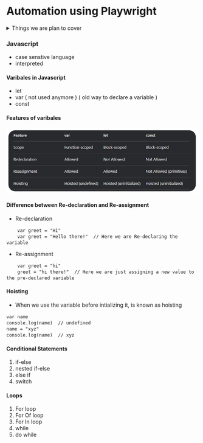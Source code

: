 # Automation using Playwright

<details>
<summary>Things we are plan to cover</summary>

- [ ] Javascript
    - [x] Basic JS : 02/05/25 - 02/05/25
    - [ ] Functions
    - [ ] Intermediate JS

- [ ] Typescript
    - [ ] Baisc TS
    - [ ] Interfaces
    - [ ] Enums
    - [ ] Generics

- [ ] Playwright
    - [ ] Basic Playwright
    - [ ] Locators
    - [ ] Chained locators


</details>

### Javascript

- case senstive language
- interpreted

#### Varibales in Javascript
- let
- var ( not used anymore ) ( old way to declare a variable )
- const

#### Features of varibales
![Variable features difference](assets/differentVarFeatures.png)


#### Difference between Re-declaration and Re-assignment
- Re-declaration 
```
    var greet = "Hi"
    var greet = "Hello there!"  // Here we are Re-declaring the variable
```
- Re-assignment
```
    var greet = "hi"
    greet = "hi there!"  // Here we are just assigning a new value to the pre-declared variable
```

#### Hoisting 
* When we use the variable before intializing it, is known as hoisting
``` 
var name
console.log(name)  // undefined
name = "xyz"
console.log(name)  // xyz
```

#### Conditional Statements

1. if-else
2. nested if-else
3. else if
4. switch


#### Loops

1. For loop
2. For Of loop
3. For In loop
4. while
5. do while